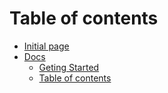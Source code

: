 # Table of contents

* [Initial page](README.md)
* [Docs](docs/README.md)
  * [Geting Started](docs/geting-started.md)
  * [Table of contents](docs/summary.md)

